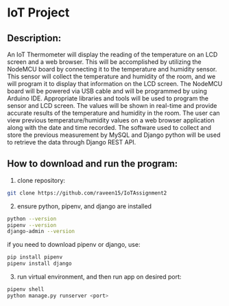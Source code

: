 # IoT Project
## Description:  
  
An IoT Thermometer will display the reading of the temperature on an LCD screen and  a web browser. This will be accomplished by utilizing the NodeMCU board by connecting it to the temperature and humidity sensor. This sensor will collect the temperature and humidity of the room, and we will program it to display that information on the LCD screen. The NodeMCU board will be powered via USB cable and will be programmed by using Arduino IDE. Appropriate libraries and tools will be used to program the sensor and LCD screen. The values will be shown in real-time and provide accurate results of the temperature and humidity in the room. The user can view previous temperature/humidity values on a web browser application along with the date and time recorded. The software used to collect and store the previous measurement by MySQL and Django python will be used to retrieve the data through Django REST API.   
  
## How to download and run the program:  
  
1. clone repository:  
```bash
git clone https://github.com/raveen15/IoTAssignment2
```
2. ensure python, pipenv, and django are installed  
```bash
python --version
pipenv --version
django-admin --version
```  
  if you need to download pipenv or django, use:
```bash
pip install pipenv
pipenv install django
```  
3. run virtual environment, and then run app on desired port:  
```bash
pipenv shell
python manage.py runserver <port>
``` 


